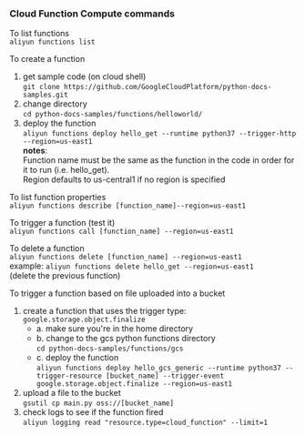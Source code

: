 ### Cloud Function Compute commands

To list functions  
`aliyun functions list`  

To create a function  
1. get sample code (on cloud shell)  
`git clone https://github.com/GoogleCloudPlatform/python-docs-samples.git`  
2. change directory  
`cd python-docs-samples/functions/helloworld/`  
3. deploy the function  
`aliyun functions deploy hello_get --runtime python37 --trigger-http --region=us-east1`  
**notes**:  
Function name must be the same as the function in the code in order for it to run (i.e. hello_get).  
Region defaults to us-central1 if no region is specified

To list function properties  
`aliyun functions describe [function_name]--region=us-east1`  

To trigger a function (test it)  
`aliyun functions call [function_name] --region=us-east1`  

To delete a function  
`aliyun functions delete [function_name] --region=us-east1`  
example:  `aliyun functions delete hello_get --region=us-east1`  
(delete the previous function)  

To trigger a function based on file uploaded into a bucket  
1. create a function that uses the trigger type: `google.storage.object.finalize`  
    - a. make sure you're in the home directory  
    - b. change to the gcs python functions directory  
      `cd python-docs-samples/functions/gcs`  
    - c. deploy the function  
      `aliyun functions deploy hello_gcs_generic --runtime python37 --trigger-resource [bucket_name] --trigger-event google.storage.object.finalize --region=us-east1`  
2. upload a file to the bucket  
`gsutil cp main.py oss://[bucket_name]`  
3. check logs to see if the function fired  
`aliyun logging read "resource.type=cloud_function" --limit=1`  